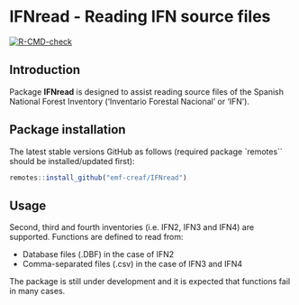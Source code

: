 IFNread - Reading IFN source files
================

<!-- badges: start -->
[![R-CMD-check](https://github.com/emf-creaf/IFNread/workflows/R-CMD-check/badge.svg)](https://github.com/emf-creaf/IFNread/actions)
<!-- badges: end -->

## Introduction

Package **IFNread** is designed to assist reading source files of the
Spanish National Forest Inventory (‘Inventario Forestal Nacional’ or
‘IFN’).

## Package installation

The latest stable versions GitHub as follows (required package
\`remotes\`\` should be installed/updated first):

``` r
remotes::install_github("emf-creaf/IFNread")
```

## Usage

Second, third and fourth inventories (i.e. IFN2, IFN3 and IFN4) are
supported. Functions are defined to read from:

- Database files (.DBF) in the case of IFN2
- Comma-separated files (.csv) in the case of IFN3 and IFN4

The package is still under development and it is expected that functions
fail in many cases.
